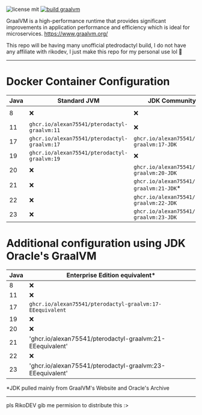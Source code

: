 
![license mit](https://img.shields.io/badge/license-MIT-green) 
[![build graalvm](https://github.com/AlexAn75541/pterodactyl-graalvm/actions/workflows/docker-image.yml/badge.svg)](https://github.com/AlexAn75541/pterodactyl-graalvm/actions/workflows/docker-image.yml)

GraalVM is a high-performance runtime that provides significant improvements in application performance and efficiency which is ideal for microservices. https://www.graalvm.org/


This repo will be having many unofficial ptedrodactyl build, I do not have any affiliate with rikodev, I just make this repo for my personal use lol 🧐

___

# Docker Container Configuration

| Java | Standard JVM                           	  | JDK Community Edition                              | JDK Enterprise Edition                                     |
|------|---------------------------------------------|--------------------------------------------------- |------------------------------------------------ |
| 8    | ❌                                          | ❌                                          	    | `ghcr.io/alexan75541/pterodactyl-graalvm:8-EE` |
| 11   | `ghcr.io/alexan75541/pterodactyl-graalvm:11`| ❌                                          	    | `ghcr.io/alexan75541/pterodactyl-graalvm:11-EE` |
| 17   | `ghcr.io/alexan75541/pterodactyl-graalvm:17`| `ghcr.io/alexan75541/pterodactyl-graalvm:17-JDK` 	| `ghcr.io/alexan75541/pterodactyl-graalvm:17-EE` |
| 19   | `ghcr.io/alexan75541/pterodactyl-graalvm:19`| ❌                                          	    | ❌                                         	  |
| 20   | ❌                                     	    | `ghcr.io/alexan75541/pterodactyl-graalvm:20-JDK` 	| ❌                                         	  |
| 21   | ❌                                          | `ghcr.io/alexan75541/pterodactyl-graalvm:21-JDK`*  | ❌                                         	  |
| 22   | ❌                                     	    | `ghcr.io/alexan75541/pterodactyl-graalvm:22-JDK` 	| ❌                                         	  |
| 23   | ❌                                     	    | `ghcr.io/alexan75541/pterodactyl-graalvm:23-JDK`	| ❌                                          |

# Additional configuration using JDK Oracle's GraalVM

| Java | Enterprise Edition equivalent*                               	    
|------	|--------------------------------------------- |
| 8     | ❌                                          | 
| 11    | ❌                                          | 
| 17    | `ghcr.io/alexan75541/pterodactyl-graalvm:17-EEequivalent` | 
| 19   	| ❌                                             | 
| 20   	| ❌                                     	   | 
| 21   	| 'ghcr.io/alexan75541/pterodactyl-graalvm:21-EEequivalent'| 
| 22    | ❌                                     	   | 
| 23   | 'ghcr.io/alexan75541/pterodactyl-graalvm:23-EEequivalent'|

*JDK pulled mainly from GraalVM's Website and Oracle's Archive
___

pls RikoDEV gib me permision to distribute this :>